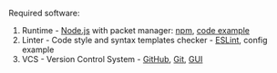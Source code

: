 Required software:

1. Runtime - [Node.js](https://nodejs.org/en/) with packet manager: [npm](https://www.npmjs.com/), [code example](https://github.com/Subtselnyi/nodeJS/blob/master/example.js)
2. Linter - Code style and syntax templates checker - [ESLint](http://eslint.org/), config example
3. VCS - Version Control System - [GitHub](https://github.com/), [Git](https://git-scm.com/), [GUI](https://desktop.github.com/)

